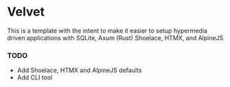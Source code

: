 
# Velvet

This is a template with the intent to make it easier to setup
hypermedia driven applications with SQLite, Axum (Rust) Shoelace, HTMX, and AlpineJS

### TODO

- Add Shoelace, HTMX and AlpineJS defaults
- Add CLI tool

